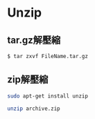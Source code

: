# Unzip 

## tar.gz解壓縮

``` bash
$ tar zxvf FileName.tar.gz
```

## zip解壓縮

``` bash
sudo apt-get install unzip
```

``` bash
unzip archive.zip
```
